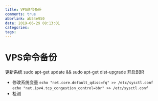 ```yaml
---
title: VPS命令备份
comments: true
abbrlink: ab54e950
date: 2019-06-29 08:13:01
categories:
tags:
---
```


# VPS命令备份
更新系统
sudo apt-get update && sudo apt-get dist-upgrade
开启BBR
* 修改系统变量
`echo "net.core.default_qdisc=fq" >> /etc/sysctl.conf`
`echo "net.ipv4.tcp_congestion_control=bbr" >> /etc/sysctl.conf`
* 检测